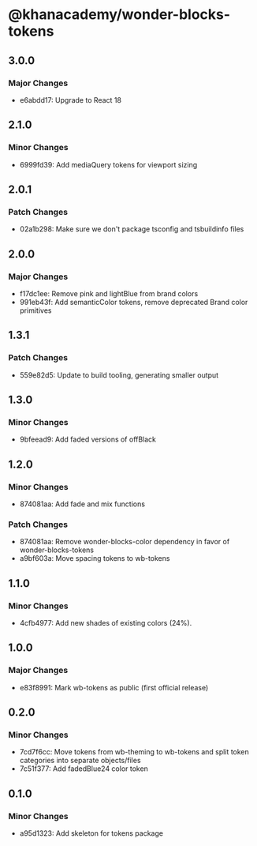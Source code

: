 # @khanacademy/wonder-blocks-tokens

## 3.0.0

### Major Changes

-   e6abdd17: Upgrade to React 18

## 2.1.0

### Minor Changes

-   6999fd39: Add mediaQuery tokens for viewport sizing

## 2.0.1

### Patch Changes

-   02a1b298: Make sure we don't package tsconfig and tsbuildinfo files

## 2.0.0

### Major Changes

-   f17dc1ee: Remove pink and lightBlue from brand colors
-   991eb43f: Add semanticColor tokens, remove deprecated Brand color primitives

## 1.3.1

### Patch Changes

-   559e82d5: Update to build tooling, generating smaller output

## 1.3.0

### Minor Changes

-   9bfeead9: Add faded versions of offBlack

## 1.2.0

### Minor Changes

-   874081aa: Add fade and mix functions

### Patch Changes

-   874081aa: Remove wonder-blocks-color dependency in favor of wonder-blocks-tokens
-   a9bf603a: Move spacing tokens to wb-tokens

## 1.1.0

### Minor Changes

-   4cfb4977: Add new shades of existing colors (24%).

## 1.0.0

### Major Changes

-   e83f8991: Mark wb-tokens as public (first official release)

## 0.2.0

### Minor Changes

-   7cd7f6cc: Move tokens from wb-theming to wb-tokens and split token categories into separate objects/files
-   7c51f377: Add fadedBlue24 color token

## 0.1.0

### Minor Changes

-   a95d1323: Add skeleton for tokens package
